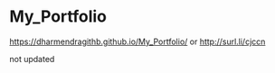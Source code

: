 # My_Portfolio
https://dharmendragithb.github.io/My_Portfolio/
or
http://surl.li/cjccn



not updated 
